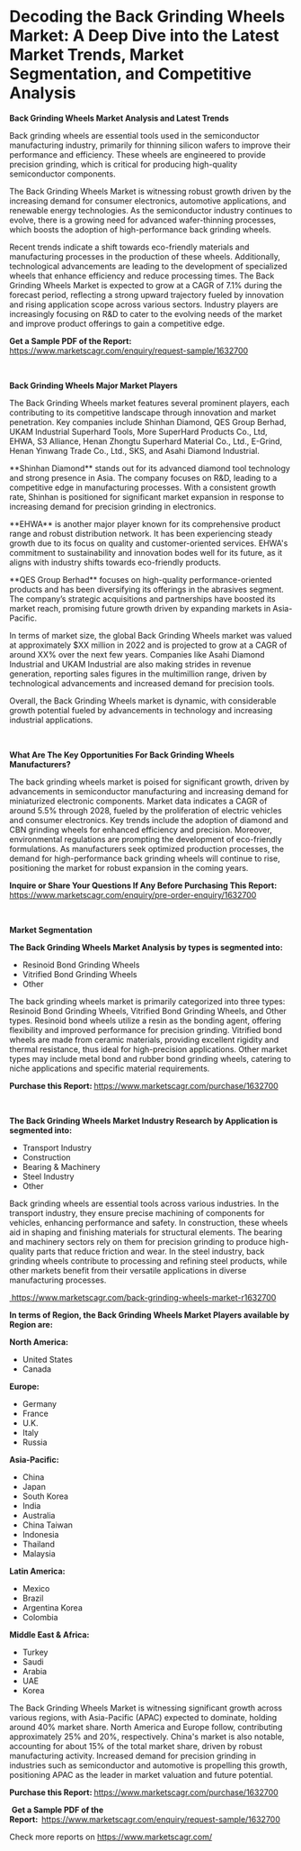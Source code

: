 <p><h1>Decoding the Back Grinding Wheels Market: A Deep Dive into the Latest Market Trends, Market Segmentation, and Competitive Analysis</h1></p><p><strong>Back Grinding Wheels Market Analysis and Latest Trends</strong></p>
<p><p>Back grinding wheels are essential tools used in the semiconductor manufacturing industry, primarily for thinning silicon wafers to improve their performance and efficiency. These wheels are engineered to provide precision grinding, which is critical for producing high-quality semiconductor components. </p><p>The Back Grinding Wheels Market is witnessing robust growth driven by the increasing demand for consumer electronics, automotive applications, and renewable energy technologies. As the semiconductor industry continues to evolve, there is a growing need for advanced wafer-thinning processes, which boosts the adoption of high-performance back grinding wheels. </p><p>Recent trends indicate a shift towards eco-friendly materials and manufacturing processes in the production of these wheels. Additionally, technological advancements are leading to the development of specialized wheels that enhance efficiency and reduce processing times. The Back Grinding Wheels Market is expected to grow at a CAGR of 7.1% during the forecast period, reflecting a strong upward trajectory fueled by innovation and rising application scope across various sectors. Industry players are increasingly focusing on R&D to cater to the evolving needs of the market and improve product offerings to gain a competitive edge.</p></p>
<p><strong>Get a Sample PDF of the Report:&nbsp;</strong> <a href="https://www.marketscagr.com/enquiry/request-sample/1632700?utm_campaign=2800&utm_medium=2&utm_source=Github&utm_content=ia&utm_term=29032025&utm_id=back-grinding-wheels">https://www.marketscagr.com/enquiry/request-sample/1632700</a></p>
<p>&nbsp;</p>
<p><strong>Back Grinding Wheels Major Market Players</strong></p>
<p><p>The Back Grinding Wheels market features several prominent players, each contributing to its competitive landscape through innovation and market penetration. Key companies include Shinhan Diamond, QES Group Berhad, UKAM Industrial Superhard Tools, More SuperHard Products Co., Ltd, EHWA, S3 Alliance, Henan Zhongtu Superhard Material Co., Ltd., E-Grind, Henan Yinwang Trade Co., Ltd., SKS, and Asahi Diamond Industrial.</p><p>**Shinhan Diamond** stands out for its advanced diamond tool technology and strong presence in Asia. The company focuses on R&D, leading to a competitive edge in manufacturing processes. With a consistent growth rate, Shinhan is positioned for significant market expansion in response to increasing demand for precision grinding in electronics.</p><p>**EHWA** is another major player known for its comprehensive product range and robust distribution network. It has been experiencing steady growth due to its focus on quality and customer-oriented services. EHWA's commitment to sustainability and innovation bodes well for its future, as it aligns with industry shifts towards eco-friendly products.</p><p>**QES Group Berhad** focuses on high-quality performance-oriented products and has been diversifying its offerings in the abrasives segment. The company’s strategic acquisitions and partnerships have boosted its market reach, promising future growth driven by expanding markets in Asia-Pacific.</p><p>In terms of market size, the global Back Grinding Wheels market was valued at approximately $XX million in 2022 and is projected to grow at a CAGR of around XX% over the next few years. Companies like Asahi Diamond Industrial and UKAM Industrial are also making strides in revenue generation, reporting sales figures in the multimillion range, driven by technological advancements and increased demand for precision tools.</p><p>Overall, the Back Grinding Wheels market is dynamic, with considerable growth potential fueled by advancements in technology and increasing industrial applications.</p></p>
<p>&nbsp;</p>
<p><strong>What Are The Key Opportunities For Back Grinding Wheels Manufacturers?</strong></p>
<p><p>The back grinding wheels market is poised for significant growth, driven by advancements in semiconductor manufacturing and increasing demand for miniaturized electronic components. Market data indicates a CAGR of around 5.5% through 2028, fueled by the proliferation of electric vehicles and consumer electronics. Key trends include the adoption of diamond and CBN grinding wheels for enhanced efficiency and precision. Moreover, environmental regulations are prompting the development of eco-friendly formulations. As manufacturers seek optimized production processes, the demand for high-performance back grinding wheels will continue to rise, positioning the market for robust expansion in the coming years.</p></p>
<p><strong>Inquire or Share Your Questions If Any Before Purchasing This Report:</strong> <a href="https://www.marketscagr.com/enquiry/pre-order-enquiry/1632700?utm_campaign=2800&utm_medium=2&utm_source=Github&utm_content=ia&utm_term=29032025&utm_id=back-grinding-wheels">https://www.marketscagr.com/enquiry/pre-order-enquiry/1632700</a></p>
<p>&nbsp;</p>
<p><strong>Market Segmentation</strong></p>
<p><strong>The Back Grinding Wheels Market Analysis by types is segmented into:</strong></p>
<p><ul><li>Resinoid Bond Grinding Wheels</li><li>Vitrified Bond Grinding Wheels</li><li>Other</li></ul></p>
<p><p>The back grinding wheels market is primarily categorized into three types: Resinoid Bond Grinding Wheels, Vitrified Bond Grinding Wheels, and Other types. Resinoid bond wheels utilize a resin as the bonding agent, offering flexibility and improved performance for precision grinding. Vitrified bond wheels are made from ceramic materials, providing excellent rigidity and thermal resistance, thus ideal for high-precision applications. Other market types may include metal bond and rubber bond grinding wheels, catering to niche applications and specific material requirements.</p></p>
<p><strong>Purchase this Report:&nbsp;</strong><a href="https://www.marketscagr.com/purchase/1632700?utm_campaign=2800&utm_medium=2&utm_source=Github&utm_content=ia&utm_term=29032025&utm_id=back-grinding-wheels">https://www.marketscagr.com/purchase/1632700</a></p>
<p>&nbsp;</p>
<p><strong>The Back Grinding Wheels Market Industry Research by Application is segmented into:</strong></p>
<p><ul><li>Transport Industry</li><li>Construction</li><li>Bearing & Machinery</li><li>Steel Industry</li><li>Other</li></ul></p>
<p><p>Back grinding wheels are essential tools across various industries. In the transport industry, they ensure precise machining of components for vehicles, enhancing performance and safety. In construction, these wheels aid in shaping and finishing materials for structural elements. The bearing and machinery sectors rely on them for precision grinding to produce high-quality parts that reduce friction and wear. In the steel industry, back grinding wheels contribute to processing and refining steel products, while other markets benefit from their versatile applications in diverse manufacturing processes.</p></p>
<p><a href="https://www.marketscagr.com/back-grinding-wheels-market-r1632700?utm_campaign=2800&utm_medium=2&utm_source=Github&utm_content=ia&utm_term=29032025&utm_id=back-grinding-wheels">&nbsp;https://www.marketscagr.com/back-grinding-wheels-market-r1632700</a></p>
<p><strong>In terms of Region, the Back Grinding Wheels Market Players available by Region are:</strong></p>
<p>
    <p> <strong> North America: </strong>
        <ul>
            <li>United States</li>
            <li>Canada</li>
        </ul>
        </p> 
    <p> <strong> Europe: </strong>
        <ul>
            <li>Germany</li>
            <li>France</li>
            <li>U.K.</li>
            <li>Italy</li>
            <li>Russia</li>
        </ul>
        </p> 
    <p> <strong> Asia-Pacific: </strong>
        <ul>
            <li>China</li>
            <li>Japan</li>
            <li>South Korea</li>
            <li>India</li>
            <li>Australia</li>
            <li>China Taiwan</li>
            <li>Indonesia</li>
            <li>Thailand</li>
            <li>Malaysia</li>
        </ul>
        </p> 
    <p> <strong> Latin America: </strong>
        <ul>
            <li>Mexico</li>
            <li>Brazil</li>
            <li>Argentina Korea</li>
            <li>Colombia</li>
        </ul>
        </p> 
    <p> <strong> Middle East & Africa: </strong>
        <ul>
            <li>Turkey</li>
            <li>Saudi</li>
            <li>Arabia</li>
            <li>UAE</li>
            <li>Korea</li>
        </ul>
    </p>
    </p>
<p><p>The Back Grinding Wheels Market is witnessing significant growth across various regions, with Asia-Pacific (APAC) expected to dominate, holding around 40% market share. North America and Europe follow, contributing approximately 25% and 20%, respectively. China's market is also notable, accounting for about 15% of the total market share, driven by robust manufacturing activity. Increased demand for precision grinding in industries such as semiconductor and automotive is propelling this growth, positioning APAC as the leader in market valuation and future potential.</p></p>
<p><strong>Purchase this Report: </strong><a href="https://www.marketscagr.com/purchase/1632700?utm_campaign=2800&utm_medium=2&utm_source=Github&utm_content=ia&utm_term=29032025&utm_id=back-grinding-wheels">https://www.marketscagr.com/purchase/1632700</a></p>
<p>&nbsp;<strong>Get a Sample PDF of the Report:&nbsp;&nbsp;</strong><a href="https://www.marketscagr.com/enquiry/request-sample/1632700?utm_campaign=2800&utm_medium=2&utm_source=Github&utm_content=ia&utm_term=29032025&utm_id=back-grinding-wheels">https://www.marketscagr.com/enquiry/request-sample/1632700</a></p>
<p><strong></strong></p>
<p>Check more reports on <a href="https://www.marketscagr.com/?utm_campaign=2800&utm_medium=2&utm_source=Github&utm_content=ia&utm_term=29032025&utm_id=back-grinding-wheels">https://www.marketscagr.com/</a></p>
